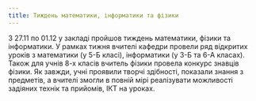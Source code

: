 ```yaml
---
title: Тиждень математики, інформатики та фізики
---
```


З 27.11 по 01.12 у закладі пройшов тиждень математики, фізики та інформатики. У рамках тижня вчителі кафедри провели ряд відкритих уроків з математики (у 5-Б класі), інформатики (у 3-Б та 6-А класах). Також для учнів 8-х класів вчитель фізики провела конкурс знавців фізики. Як завжди, учні проявили творчі здібності, показали знання з предметів, а вчителі змогли в повній мірі реалізувати можливості задіяних технік та прийомів, ІКТ на уроках.

<slideshow id="72157690514227935"></slideshow>

